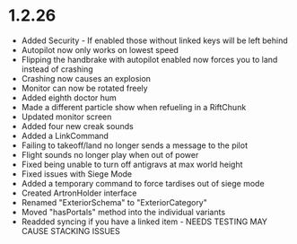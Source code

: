 # 1.2.26
- Added Security - If enabled those without linked keys will be left behind
- Autopilot now only works on lowest speed
- Flipping the handbrake with autopilot enabled now forces you to land instead of crashing
- Crashing now causes an explosion
- Monitor can now be rotated freely
- Added eighth doctor hum
- Made a different particle show when refueling in a RiftChunk
- Updated monitor screen
- Added four new creak sounds
- Added a LinkCommand
- Failing to takeoff/land no longer sends a message to the pilot
- Flight sounds no longer play when out of power
- Fixed being unable to turn off antigravs at max world height
- Fixed issues with Siege Mode
- Added a temporary command to force tardises out of siege mode
- Created ArtronHolder interface
- Renamed "ExteriorSchema" to "ExteriorCategory"
- Moved "hasPortals" method into the individual variants
- Readded syncing if you have a linked item - NEEDS TESTING MAY CAUSE STACKING ISSUES
